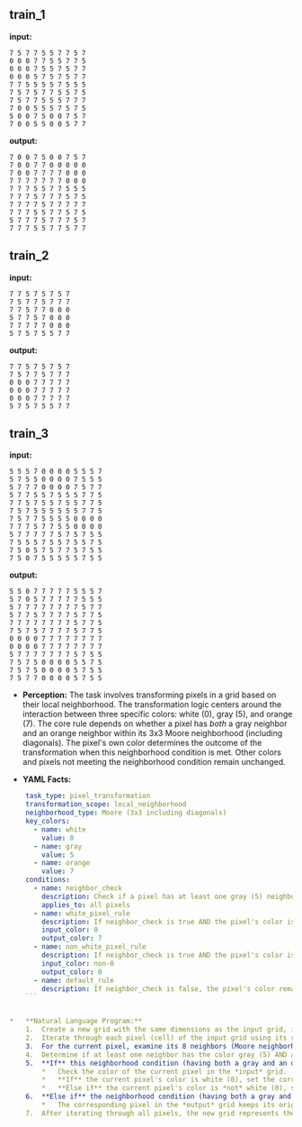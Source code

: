 
## train_1

**input:**
```
7 5 7 7 5 5 7 7 5 7
0 0 0 7 7 5 5 7 7 5
0 0 0 7 5 5 7 5 7 7
0 0 0 5 7 5 7 5 7 7
7 7 5 5 5 5 7 5 5 5
7 5 7 5 7 7 5 5 7 5
7 5 7 7 5 5 5 7 7 7
7 0 0 5 5 5 7 5 7 5
5 0 0 7 5 0 0 7 5 7
7 0 0 5 5 0 0 5 7 7
```


**output:**
```
7 0 0 7 5 0 0 7 5 7
7 0 0 7 7 0 0 0 0 0
7 0 0 7 7 7 7 0 0 0
7 7 7 7 7 7 7 0 0 0
7 7 7 5 5 7 7 5 5 5
7 7 7 5 7 7 7 5 7 5
7 7 7 7 5 7 7 7 7 7
7 7 7 5 5 7 7 5 7 5
5 7 7 7 5 7 7 7 5 7
7 7 7 5 5 7 7 5 7 7
```


## train_2

**input:**
```
7 7 5 7 5 7 5 7
7 5 7 7 5 7 7 7
7 7 5 7 7 0 0 0
5 7 7 5 7 0 0 0
7 7 7 7 7 0 0 0
5 7 5 7 5 5 7 7
```


**output:**
```
7 7 5 7 5 7 5 7
7 5 7 7 5 7 7 7
0 0 0 7 7 7 7 7
0 0 0 7 7 7 7 7
0 0 0 7 7 7 7 7
5 7 5 7 5 5 7 7
```


## train_3

**input:**
```
5 5 5 7 0 0 0 0 5 5 5 7
5 7 5 5 0 0 0 0 7 5 5 5
5 7 7 7 0 0 0 0 7 5 7 7
5 7 7 5 5 7 5 5 5 7 7 5
7 7 5 7 5 5 7 5 5 7 7 5
7 5 7 5 5 5 5 5 5 7 7 5
7 5 7 7 5 5 5 5 0 0 0 0
7 7 7 5 7 7 5 5 0 0 0 0
5 7 7 7 7 7 5 7 5 7 5 5
7 5 5 5 7 5 5 7 5 5 7 5
7 5 0 5 7 5 7 7 5 7 5 5
7 5 0 7 5 5 5 5 5 7 5 5
```


**output:**
```
5 5 0 7 7 7 7 7 5 5 5 7
5 7 0 5 7 7 7 7 7 5 5 5
5 7 7 7 7 7 7 7 7 5 7 7
5 7 7 5 7 7 7 7 5 7 7 5
7 7 7 7 7 7 7 7 5 7 7 5
7 5 7 5 7 7 7 7 5 7 7 5
0 0 0 0 7 7 7 7 7 7 7 7
0 0 0 0 7 7 7 7 7 7 7 7
5 7 7 7 7 7 7 7 5 7 5 5
7 5 7 5 0 0 0 0 5 5 7 5
7 5 7 5 0 0 0 0 5 7 5 5
7 5 7 7 0 0 0 0 5 7 5 5
```

*   **Perception:**
    The task involves transforming pixels in a grid based on their local neighborhood. The transformation logic centers around the interaction between three specific colors: white (0), gray (5), and orange (7). The core rule depends on whether a pixel has *both* a gray neighbor and an orange neighbor within its 3x3 Moore neighborhood (including diagonals). The pixel's own color determines the outcome of the transformation when this neighborhood condition is met. Other colors and pixels not meeting the neighborhood condition remain unchanged.

*   **YAML Facts:**
    
```yaml
    task_type: pixel_transformation
    transformation_scope: local_neighborhood
    neighborhood_type: Moore (3x3 including diagonals)
    key_colors:
      - name: white
        value: 0
      - name: gray
        value: 5
      - name: orange
        value: 7
    conditions:
      - name: neighbor_check
        description: Check if a pixel has at least one gray (5) neighbor AND at least one orange (7) neighbor.
        applies_to: all pixels
      - name: white_pixel_rule
        description: If neighbor_check is true AND the pixel's color is white (0), change the pixel's color to orange (7).
        input_color: 0
        output_color: 7
      - name: non_white_pixel_rule
        description: If neighbor_check is true AND the pixel's color is NOT white (0), change the pixel's color to white (0).
        input_color: non-0
        output_color: 0
      - name: default_rule
        description: If neighbor_check is false, the pixel's color remains unchanged.
    ```


*   **Natural Language Program:**
    1.  Create a new grid with the same dimensions as the input grid, initially copying all pixel values from the input.
    2.  Iterate through each pixel (cell) of the input grid using its row and column index.
    3.  For the current pixel, examine its 8 neighbors (Moore neighborhood: adjacent horizontally, vertically, and diagonally).
    4.  Determine if at least one neighbor has the color gray (5) AND at least one neighbor has the color orange (7).
    5.  **If** this neighborhood condition (having both a gray and an orange neighbor) is **true**:
        *   Check the color of the current pixel in the *input* grid.
        *   **If** the current pixel's color is white (0), set the corresponding pixel in the *output* grid to orange (7).
        *   **Else if** the current pixel's color is *not* white (0), set the corresponding pixel in the *output* grid to white (0).
    6.  **Else if** the neighborhood condition (having both a gray and an orange neighbor) is **false**:
        *   The corresponding pixel in the *output* grid keeps its original color (copied in step 1).
    7.  After iterating through all pixels, the new grid represents the final output.
